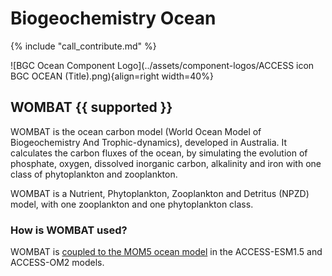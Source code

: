 # Biogeochemistry Ocean

{% include "call_contribute.md" %}

![BGC Ocean Component Logo](../assets/component-logos/ACCESS icon BGC OCEAN (Title).png){align=right width=40%}

## WOMBAT {{ supported }}
WOMBAT is the ocean carbon model (World Ocean Model of Biogeochemistry And Trophic-dynamics), developed in Australia. It calculates the carbon fluxes of the ocean, by simulating the evolution of phosphate, oxygen, dissolved inorganic carbon, alkalinity and iron with one class of phytoplankton and zooplankton.

WOMBAT is a Nutrient, Phytoplankton, Zooplankton and Detritus (NPZD) model, with one zooplankton and one phytoplankton class.

### How is WOMBAT used?

WOMBAT is [coupled to the MOM5 ocean model][MOM5-WOMBAT-code] in the ACCESS-ESM1.5 and ACCESS-OM2 models.

[MOM5-WOMBAT-code]: https://github.com/COSIMA/ACCESS-ESM1.5-MOM5
